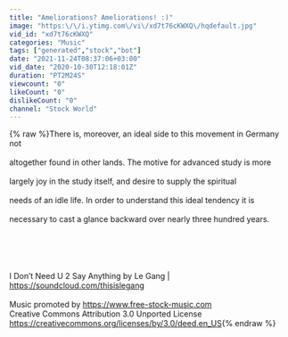 ```yaml
---
title: "Ameliorations? Ameliorations! :)"
image: "https:\/\/i.ytimg.com\/vi\/xd7t76cKWXQ\/hqdefault.jpg"
vid_id: "xd7t76cKWXQ"
categories: "Music"
tags: ["generated","stock","bot"]
date: "2021-11-24T08:37:06+03:00"
vid_date: "2020-10-30T12:18:01Z"
duration: "PT2M24S"
viewcount: "0"
likeCount: "0"
dislikeCount: "0"
channel: "Stock World"
---
```

{% raw %}There is, moreover, an ideal side to this movement in Germany not<br /><br />altogether found in other lands. The motive for advanced study is more<br /><br />largely joy in the study itself, and desire to supply the spiritual<br /><br />needs of an idle life. In order to understand this ideal tendency it is<br /><br />necessary to cast a glance backward over nearly three hundred years.<br /><br /><br /><br /><br /><br />I Don’t Need U 2 Say Anything by Le Gang | <a rel="nofollow" target="blank" href="https://soundcloud.com/thisislegang">https://soundcloud.com/thisislegang</a><br /><br />Music promoted by <a rel="nofollow" target="blank" href="https://www.free-stock-music.com">https://www.free-stock-music.com</a><br />Creative Commons Attribution 3.0 Unported License<br /><a rel="nofollow" target="blank" href="https://creativecommons.org/licenses/by/3.0/deed.en_US">https://creativecommons.org/licenses/by/3.0/deed.en_US</a>{% endraw %}
